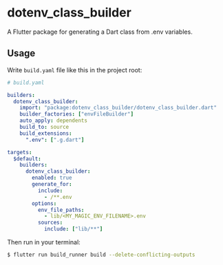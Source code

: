 # dotenv_class_builder

A Flutter package for generating a Dart class from .env variables.


## Usage

Write `build.yaml` file like this in the project root:

```yaml
# build.yaml

builders:
  dotenv_class_builder:
    import: "package:dotenv_class_builder/dotenv_class_builder.dart"
    builder_factories: ["envFileBuilder"]
    auto_apply: dependents
    build_to: source
    build_extensions:
      ".env": [".g.dart"]

targets:
  $default:
    builders:
      dotenv_class_builder:
        enabled: true
        generate_for:
          include:
            - /**.env
        options:
          env_file_paths:
            - lib/<MY_MAGIC_ENV_FILENAME>.env
          sources:
            include: ["lib/**"]
```

Then run in your terminal:

 ```bash
 $ flutter run build_runner build --delete-conflicting-outputs
 ```